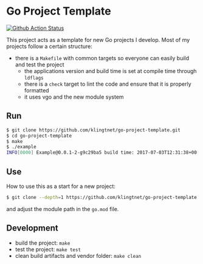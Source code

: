 # Go Project Template

[![Github Action Status](https://github.com/klingtnet/go-project-template/workflows/Go/badge.svg)](https://github.com/klingtnet/go-project-template/actions)

This project acts as a template for new Go projects I develop.
Most of my projects follow a certain structure:

- there is a `Makefile` with common targets so everyone can easily build and test the project
	- the applications version and build time is set at compile time through `ldflags`
	- there is a `check` target to lint the code and ensure that it is properly formatted
	- it uses vgo and the new module system

## Run

```bash
$ git clone https://github.com/klingtnet/go-project-template.git
$ cd go-project-template
$ make
$ ./example
INFO[0000] Example@0.0.1-2-g9c29ba5 build time: 2017-07-03T12:31:38+00:00
```

## Use

How to use this as a start for a new project:

```sh
$ git clone --depth=1 https://github.com/klingtnet/go-project-template.git my-new-project
```

and adjust the module path in the `go.mod` file.

## Development

- build the project: `make`
- test the project: `make test`
- clean build artifacts and vendor folder: `make clean`
